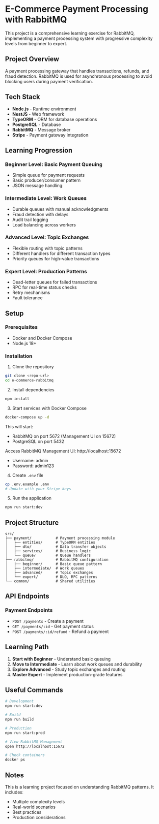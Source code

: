 # E-Commerce Payment Processing with RabbitMQ

This project is a comprehensive learning exercise for RabbitMQ, implementing a payment processing system with progressive complexity levels from beginner to expert.

## Project Overview

A payment processing gateway that handles transactions, refunds, and fraud detection. RabbitMQ is used for asynchronous processing to avoid blocking users during payment verification.

## Tech Stack

- **Node.js** - Runtime environment
- **NestJS** - Web framework
- **TypeORM** - ORM for database operations
- **PostgreSQL** - Database
- **RabbitMQ** - Message broker
- **Stripe** - Payment gateway integration

## Learning Progression

### Beginner Level: Basic Payment Queuing
- Simple queue for payment requests
- Basic producer/consumer pattern
- JSON message handling

### Intermediate Level: Work Queues
- Durable queues with manual acknowledgments
- Fraud detection with delays
- Audit trail logging
- Load balancing across workers

### Advanced Level: Topic Exchanges
- Flexible routing with topic patterns
- Different handlers for different transaction types
- Priority queues for high-value transactions

### Expert Level: Production Patterns
- Dead-letter queues for failed transactions
- RPC for real-time status checks
- Retry mechanisms
- Fault tolerance

## Setup

### Prerequisites
- Docker and Docker Compose
- Node.js 18+

### Installation

1. Clone the repository
```bash
git clone <repo-url>
cd e-commerce-rabbitmq
```

2. Install dependencies
```bash
npm install
```

3. Start services with Docker Compose
```bash
docker-compose up -d
```

This will start:
- RabbitMQ on port 5672 (Management UI on 15672)
- PostgreSQL on port 5432

Access RabbitMQ Management UI: http://localhost:15672
- Username: admin
- Password: admin123

4. Create `.env` file
```bash
cp .env.example .env
# Update with your Stripe keys
```

5. Run the application
```bash
npm run start:dev
```

## Project Structure

```
src/
├── payment/           # Payment processing module
│   ├── entities/      # TypeORM entities
│   ├── dto/           # Data transfer objects
│   ├── services/      # Business logic
│   └── queue/         # Queue handlers
├── rabbitmq/          # RabbitMQ configuration
│   ├── beginner/      # Basic queue pattern
│   ├── intermediate/  # Work queues
│   ├── advanced/      # Topic exchanges
│   └── expert/        # DLQ, RPC patterns
└── common/            # Shared utilities
```

## API Endpoints

### Payment Endpoints
- `POST /payments` - Create a payment
- `GET /payments/:id` - Get payment status
- `POST /payments/:id/refund` - Refund a payment

## Learning Path

1. **Start with Beginner** - Understand basic queuing
2. **Move to Intermediate** - Learn about work queues and durability
3. **Explore Advanced** - Study topic exchanges and routing
4. **Master Expert** - Implement production-grade features

## Useful Commands

```bash
# Development
npm run start:dev

# Build
npm run build

# Production
npm run start:prod

# View RabbitMQ Management
open http://localhost:15672

# Check containers
docker ps
```

## Notes

This is a learning project focused on understanding RabbitMQ patterns. It includes:
- Multiple complexity levels
- Real-world scenarios
- Best practices
- Production considerations

